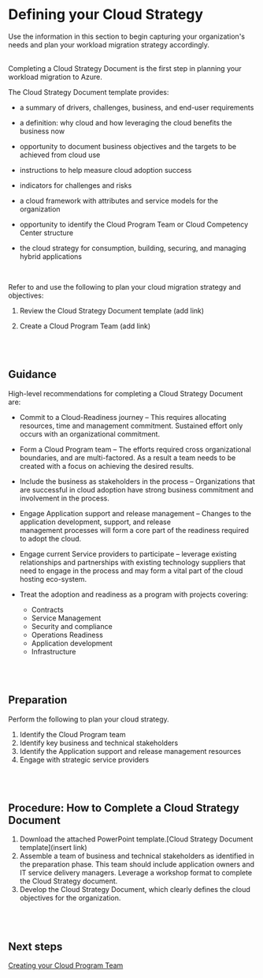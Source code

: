 # Defining your Cloud Strategy

Use the information in this section to begin capturing your organization's needs and plan your workload migration strategy accordingly.
<br />
<br />

Completing a Cloud Strategy Document is the first step in planning your workload migration to Azure.

The Cloud Strategy Document template provides:
* a summary of drivers, challenges, business, and end-user requirements

* a definition: why cloud and how leveraging the cloud benefits the business now
* opportunity to document business objectives and the targets to be achieved from cloud use
* instructions to help measure cloud adoption success 
* indicators for challenges and risks
* a cloud framework with attributes and service models for the organization 
* opportunity to identify the Cloud Program Team or Cloud Competency Center structure
* the cloud strategy for consumption, building, securing, and managing hybrid applications
<br />

Refer to and use the following to plan your cloud migration strategy and objectives:

1. Review the Cloud Strategy Document template (add link)

2. Create a Cloud Program Team (add link)
<br />
<br />

## Guidance

High-level recommendations for completing a Cloud Strategy Document are:
* Commit to a Cloud-Readiness journey – This requires allocating resources, time and management commitment.  Sustained effort only
  occurs with an organizational commitment.
* Form a Cloud Program team – The efforts required cross organizational boundaries, and are multi-factored.  As a result 
  a team needs to be created with a focus on achieving the desired results.
* Include the business as stakeholders in the process – Organizations that are successful in cloud adoption have strong 
  business commitment and involvement in the process.
* Engage Application support and release management – Changes to the application development, support, and release 	
  management processes will form a core part of the readiness required to adopt the cloud.
* Engage current Service providers to participate – leverage existing relationships and partnerships with existing 
  technology suppliers that need to engage in the process and may form a vital part of the cloud hosting eco-system.
* Treat the adoption and readiness as a program with projects covering:

	- Contracts
	- Service Management
	- Security and compliance
	- Operations Readiness
	- Application development 
	- Infrastructure
<br />
<br />

## Preparation

Perform the following to plan your cloud strategy.

1. Identify the Cloud Program team
2. Identify key business and technical stakeholders
3. Identify the Application support and release management resources
4. Engage with strategic service providers
<br />
<br />

## Procedure: How to Complete a Cloud Strategy Document

1. Download the attached PowerPoint template.[Cloud Strategy Document template](insert link) 
2. Assemble a team of business and technical stakeholders as identified in the preparation phase. This team should 
   include application owners and IT service delivery managers. Leverage a workshop format to complete the Cloud Strategy document.
3. Develop the Cloud Strategy Document, which clearly defines the cloud objectives for the organization.
<br />
<br />

## Next steps

[Creating your Cloud Program Team](https://github.com/alvarovitta/Planning-Workload-Migration/blob/master/1.1-Creating-your-Cloud-Program-Team.md)

